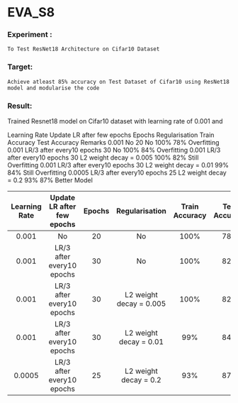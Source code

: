 # EVA_S8

### Experiment : 
    To Test ResNet18 Architecture on Cifar10 Dataset
    
### Target:
    Achieve atleast 85% accuracy on Test Dataset of Cifar10 using ResNet18 model and modularise the code 
    
### Result:
Trained Resnet18 model on Cifar10 dataset with learning rate of 0.001 and 

Learning Rate	Update LR after few epochs	Epochs	Regularisation	Train Accuracy	Test Accuracy	Remarks
0.001	No	20	No	100%	78%	Overfitting
0.001	LR/3 after  every10 epochs	30	No	100%	84%	Overfitting
0.001	LR/3 after  every10 epochs	30	L2 weight decay = 0.005	100%	82%	Still Overfitting
0.001	LR/3 after  every10 epochs	30	L2 weight decay = 0.01	99%	84%	Still Overfitting
0.0005	LR/3 after  every10 epochs	25	L2 weight decay = 0.2	93%	87%	Better Model


| Learning Rate | Update LR after few epochs | Epochs | Regularisation | Train Accuracy | Test Accuracy | Remarks |
| :---: | :---: | :---: | :---: | :---: | :---: | :---: |
| 0.001 | No | 20 | No | 100% | 78% | Overfitting |
| 0.001 | LR/3 after  every10 epochs | 30 | No | 100% | 82% | Overfitting |
| 0.001 | LR/3 after  every10 epochs | 30 | L2 weight decay = 0.005 | 100% | 82% | Still Overfitting |
| 0.001 | LR/3 after  every10 epochs | 30 | L2 weight decay = 0.01 | 99% | 84% | Still Overfitting |
| 0.0005 | LR/3 after  every10 epochs | 25 | L2 weight decay = 0.2 | 93% | 87% | Better Model |
